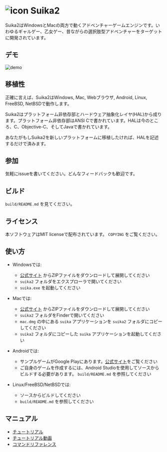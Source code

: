 ![icon](https://github.com/ktabata/suika2/raw/master/doc/icon.png "icon") Suika2
=================================================================================

Suika2はWindowsとMacの両方で動くアドベンチャーゲームエンジンです。いわゆるギャルゲー、乙女ゲー、昔ながらの選択肢型アドベンチャーをターゲットに開発されています。

## デモ

![demo](https://github.com/ktabata/suika2/raw/master/doc/screenshot.jpg "screenshot")

## 移植性

正確に言えば、Suika2はWindows, Mac, Webブラウザ, Android, Linux, FreeBSD, NetBSDで動作します。

Suika2はプラットフォーム非依存部とハードウェア抽象化レイヤ(HAL)から成ります。プラットフォーム非依存部はANSI Cで書かれています。HALは今のところ、C、Objective-C、そしてJavaで書かれています。

あなたがもしSuika2を新しいプラットフォームに移植したければ、HALを記述するだけで済みます。

## 参加

気軽にissueを書いてください。どんなフィードバックも歓迎です。

## ビルド

`build/README.md` を見てください。

## ライセンス

本ソフトウェアはMIT licenseで配布されています。 `COPYING` をご覧ください。

## 使い方

* Windowsでは:
    * [公式サイト](https://suika2.com/) からZIPファイルをダウンロードして展開してください
    * `suika2` フォルダをエクスプローラで開いてください
    * `suika.exe` を起動してください

* Macでは:
    * [公式サイト](https://suika2.com/) からZIPファイルをダウンロードして展開してください
    * `suika2` フォルダをFinderで開いてください
    * `mac.dmg` の中にある `suika` アプリケーションを `suika2` フォルダにコピーしてください
    * `suika2` フォルダにコピーした `suika` アプリケーションを起動してください

* Androidでは:
    * サンプルゲームがGoogle Playにあります。[公式サイト](https://suika2.com/)をご覧ください
    * ご自身のゲームを作成するには、Android Studioを使用してソースからビルドする必要があります。 `build/README.md` を参照してください

* Linux/FreeBSD/NetBSDでは:
    * ソースからビルドしてください
    * `build/README.md` を参照してください

## マニュアル

* [チュートリアル](https://suika2.com/tutorial.html)
* [チュートリアル動画](https://www.youtube.com/watch?v=9ximIpY0NPo)
* [コマンドリファレンス](https://suika2.com/reference.html)
